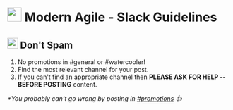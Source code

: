 # <img src="https://modernagile.org/img/modernAgileWheel/modern_agile_wheel_english.svg" width="32" /> Modern Agile - Slack Guidelines

## <img src="https://emoji.slack-edge.com/T117W93HU/spam/7a271556b76f74b8.png" width="24" /> Don't Spam

1. No promotions in #general or #watercooler!
2. Find the most relevant channel for your post.
3. If you can't find an appropriate channel then **PLEASE ASK FOR HELP -- BEFORE POSTING** content.

_*You probably can't go wrong by posting in [#promotions](https://modernagile.slack.com/archives/CDJL4CEB1) :thumbsup:_
